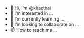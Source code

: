 - 👋 Hi, I’m @khacthai
- 👀 I’m interested in ...
- 🌱 I’m currently learning ...
- 💞️ I’m looking to collaborate on ...
- 📫 How to reach me ...

<!---
khacthai/khacthai is a ✨ special ✨ repository because its `README.md` (this file) appears on your GitHub profile.
You can click the Preview link to take a look at your changes.
--->
